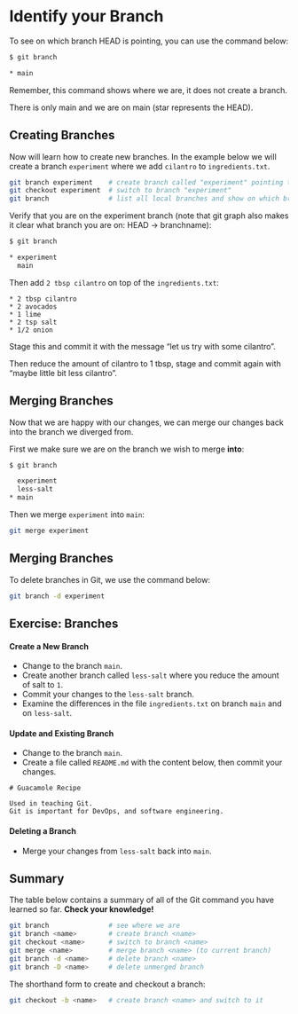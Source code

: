 # Identify your Branch

To see on which branch HEAD is pointing, you can use the command below:

```bash
$ git branch

* main
```

Remember, this command shows where we are, it does not create a branch.

There is only main and we are on main (star represents the HEAD).

## Creating Branches

Now will learn how to create new branches. In the example below we will create a branch `experiment` where we add `cilantro` to `ingredients.txt`.

```bash
git branch experiment    # create branch called "experiment" pointing to the present commit
git checkout experiment  # switch to branch "experiment"
git branch               # list all local branches and show on which branch we are
```

Verify that you are on the experiment branch (note that git graph also makes it clear what branch you
are on: HEAD -> branchname):

```bash
$ git branch

* experiment
  main
```

Then add `2 tbsp cilantro` on top of the `ingredients.txt`:

```
* 2 tbsp cilantro
* 2 avocados
* 1 lime
* 2 tsp salt
* 1/2 onion
```

Stage this and commit it with the message “let us try with some cilantro”.

Then reduce the amount of cilantro to 1 tbsp, stage and commit again with “maybe little bit less cilantro”.

## Merging Branches

Now that we are happy with our changes, we can merge our changes back into the branch we diverged from.

First we make sure we are on the branch we wish to merge **into**:

```bash
$ git branch

  experiment
  less-salt
* main
```

Then we merge `experiment` into `main`:

```bash
git merge experiment
```

## Merging Branches

To delete branches in Git, we use the command below:

```bash
git branch -d experiment
```

## Exercise: Branches

#### Create a New Branch

* Change to the branch `main`.
* Create another branch called `less-salt` where you reduce the amount of salt to `1`.
* Commit your changes to the `less-salt` branch.
* Examine the differences in the file `ingredients.txt` on branch `main` and on `less-salt`.

#### Update and Existing Branch

* Change to the branch `main`.
* Create a file called `README.md` with the content below, then commit your changes.

```
# Guacamole Recipe

Used in teaching Git.
Git is important for DevOps, and software engineering.
```

#### Deleting a Branch

* Merge your changes from `less-salt` back into `main`.

## Summary

The table below contains a summary of all of the Git command you have learned so far. **Check your knowledge!**

```bash
git branch               # see where we are
git branch <name>        # create branch <name>
git checkout <name>      # switch to branch <name>
git merge <name>         # merge branch <name> (to current branch)
git branch -d <name>     # delete branch <name>
git branch -D <name>     # delete unmerged branch
```

The shorthand form to create and checkout a branch:

```bash
git checkout -b <name>   # create branch <name> and switch to it
```
